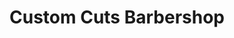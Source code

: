 ---
title: "Custom Cuts Barbershop"
url: /mount-vernon/custom-cuts-barbershop/
shop: hairdresser
---